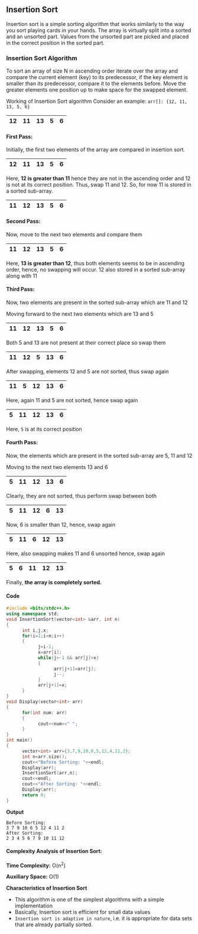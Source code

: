 ## Insertion Sort

Insertion sort is a simple sorting algorithm that works similarly to the way you sort playing cards in your hands. The array is virtually split into a sorted and an unsorted part. Values from the unsorted part are picked and placed in the correct position in the sorted part.

### Insertion Sort Algorithm

To sort an array of size N in ascending order iterate over the array and compare the current element (key) to its predecessor, if the key element is smaller than its predecessor, compare it to the elements before. Move the greater elements one position up to make space for the swapped element.

Working of Insertion Sort algorithm
Consider an example: `arr[]: {12, 11, 13, 5, 6}`

| 12 | 11 | 13 | 5 | 6 |
|----|----|----|---|---|

 
#### First Pass:

Initially, the first two elements of the array are compared in insertion sort.

| 12 | 11 | 13 | 5 | 6 |
|----|----|----|---|---|


Here, **12 is greater than 11** hence they are not in the ascending order and 12 is not at its correct position. Thus, swap 11 and 12.
So, for now 11 is stored in a sorted sub-array.

| 11 | 12 | 13 | 5 | 6 |
|----|----|----|---|---|
   

#### Second Pass:

Now, move to the next two elements and compare them

| 11 | 12 | 13 | 5 | 6 |
|----|----|----|---|---|


Here, **13 is greater than 12**, thus both elements seems to be in ascending order, hence, no swapping will occur. 12 also stored in a sorted sub-array along with 11

#### Third Pass:

Now, two elements are present in the sorted sub-array which are 11 and 12

Moving forward to the next two elements which are 13 and 5

| 11 | 12 | 13 | 5 | 6 |
|----|----|----|---|---|


Both 5 and 13 are not present at their correct place so swap them

| 11 | 12 | 5 | 13 | 6 |
|----|----|----|---|---|
  

After swapping, elements 12 and 5 are not sorted, thus swap again

| 11 | 5 | 12 | 13 | 6 |
|----|----|----|---|---|


Here, again 11 and 5 are not sorted, hence swap again

| 5 | 11 | 12 | 13 | 6 |
|----|----|----|---|---| 

Here, `5` is at its correct position


#### Fourth Pass:

Now, the elements which are present in the sorted sub-array are 5, 11 and 12

Moving to the next two elements 13 and 6

| 5 | 11 | 12 | 13 | 6 |
|----|----|----|---|---| 


Clearly, they are not sorted, thus perform swap between both

| 5 | 11 | 12 | 6 | 13 |
|---|----|----|---|----| 


Now, 6 is smaller than 12, hence, swap again

| 5 | 11 | 6 | 12 | 13 |
|---|----|---|----|----| 
  

Here, also swapping makes 11 and 6 unsorted hence, swap again

| 5 | 6  | 11 | 12 | 13 |
|---|----|----|----|----| 
  

Finally, **the array is completely sorted.**

#### Code
```cpp
#include <bits/stdc++.h>
using namespace std;
void InsertionSort(vector<int> &arr, int n)
{
      int i,j,x;
      for(i=1;i<n;i++)
      {
            j=i-1;
            x=arr[i];
            while(j>-1 && arr[j]>x)
            {
                  arr[j+1]=arr[j];
                  j--;
            }
            arr[j+1]=x;
      }
}
void Display(vector<int> arr)
{
      for(int num: arr)
      {
            cout<<num<<" ";
      }
}
int main()
{
      vector<int> arr={3,7,9,10,6,5,12,4,11,2};
      int n=arr.size();
      cout<<"Before Sorting: "<<endl;
      Display(arr);
      InsertionSort(arr,n);
      cout<<endl;
      cout<<"After Sorting: "<<endl;
      Display(arr);
      return 0;
}

```

**Output**
```
Before Sorting: 
3 7 9 10 6 5 12 4 11 2 
After Sorting: 
2 3 4 5 6 7 9 10 11 12 
```



#### Complexity Analysis of Insertion Sort:

**Time Complexity:** O(n<sup>2</sup>)

**Auxiliary Space:** O(1)

**Characteristics of Insertion Sort**

* This algorithm is one of the simplest algorithms with a simple implementation
* Basically, Insertion sort is efficient for small data values
* `Insertion sort is adaptive in nature`, i.e. it is appropriate for data sets that are already partially sorted.